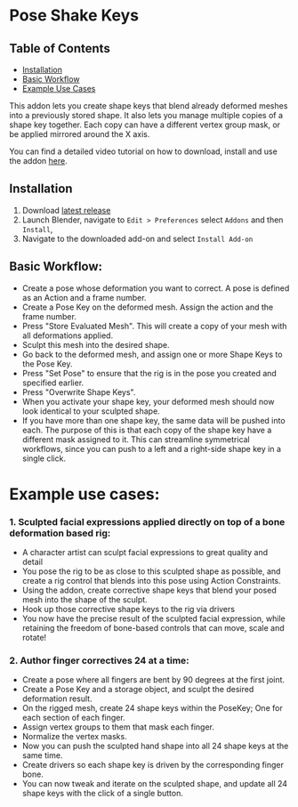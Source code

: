 # Pose Shake Keys

## Table of Contents
- [Installation](#installation)
- [Basic Workflow](#basic-workflow)
- [Example Use Cases](#example-use-cases)


This addon lets you create shape keys that blend already deformed meshes into a previously stored shape.
It also lets you manage multiple copies of a shape key together. Each copy can have a different vertex group mask, or be applied mirrored around the X axis.

You can find a detailed video tutorial on how to download, install and use the addon [here](https://studio.blender.org/training/blender-studio-rigging-tools/pose-shape-keys/).

## Installation
1. Download [latest release](../addons/overview) 
2. Launch Blender, navigate to `Edit > Preferences` select `Addons` and then `Install`, 
3. Navigate to the downloaded add-on and select `Install Add-on` 


## Basic Workflow:
- Create a pose whose deformation you want to correct. A pose is defined as an Action and a frame number.
- Create a Pose Key on the deformed mesh. Assign the action and the frame number.
- Press "Store Evaluated Mesh". This will create a copy of your mesh with all deformations applied.
- Sculpt this mesh into the desired shape.
- Go back to the deformed mesh, and assign one or more Shape Keys to the Pose Key.
- Press "Set Pose" to ensure that the rig is in the pose you created and specified earlier.
- Press "Overwrite Shape Keys".
- When you activate your shape key, your deformed mesh should now look identical to your sculpted shape.
- If you have more than one shape key, the same data will be pushed into each. 
The purpose of this is that each copy of the shape key have a different mask assigned to it.
This can streamline symmetrical workflows, since you can push to a left and a right-side shape key in a single click.

# Example use cases:

### 1. Sculpted facial expressions applied directly on top of a bone deformation based rig:
- A character artist can sculpt facial expressions to great quality and detail
- You pose the rig to be as close to this sculpted shape as possible, and create
a rig control that blends into this pose using Action Constraints.
- Using the addon, create corrective shape keys that blend your posed mesh into 
the shape of the sculpt.
- Hook up those corrective shape keys to the rig via drivers
- You now have the precise result of the sculpted facial expression, while retaining
the freedom of bone-based controls that can move, scale and rotate!

### 2. Author finger correctives 24 at a time:
- Create a pose where all fingers are bent by 90 degrees at the first joint.
- Create a Pose Key and a storage object, and sculpt the desired deformation result.
- On the rigged mesh, create 24 shape keys within the PoseKey; One for each section of each finger.
- Assign vertex groups to them that mask each finger.
- Normalize the vertex masks.
- Now you can push the sculpted hand shape into all 24 shape keys at the same time.
- Create drivers so each shape key is driven by the corresponding finger bone.
- You can now tweak and iterate on the sculpted shape, and update all 24 shape keys
with the click of a single button.

